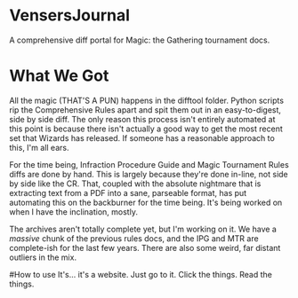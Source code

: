 # VensersJournal
A comprehensive diff portal for Magic: the Gathering tournament docs.

# What We Got
All the magic (THAT'S A PUN) happens in the difftool folder. Python scripts rip the Comprehensive Rules apart and spit them out in an easy-to-digest, side by side diff. The only reason this process isn't entirely automated at this point is because there isn't actually a good way to get the most recent set that Wizards has released. If someone has a reasonable approach to this, I'm all ears.

For the time being, Infraction Procedure Guide and Magic Tournament Rules diffs are done by hand. This is largely because they're done in-line, not side by side like the CR. That, coupled with the absolute nightmare that is extracting text from a PDF into a sane, parseable format, has put automating this on the backburner for the time being. It's being worked on when I have the inclination, mostly.

The archives aren't totally complete yet, but I'm working on it. We have a *massive* chunk of the previous rules docs, and the IPG and MTR are complete-ish for the last few years. There are also some weird, far distant outliers in the mix.

#How to use
It's... it's a website. Just go to it. Click the things. Read the things.